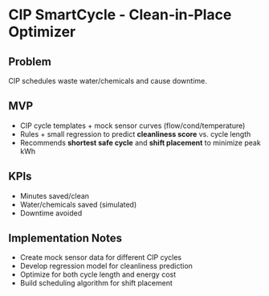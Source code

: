 # CIP SmartCycle - Clean‑in‑Place Optimizer

## Problem
CIP schedules waste water/chemicals and cause downtime.

## MVP
* CIP cycle templates + mock sensor curves (flow/cond/temperature)
* Rules + small regression to predict **cleanliness score** vs. cycle length
* Recommends **shortest safe cycle** and **shift placement** to minimize peak kWh

## KPIs
* Minutes saved/clean
* Water/chemicals saved (simulated)
* Downtime avoided

## Implementation Notes
- Create mock sensor data for different CIP cycles
- Develop regression model for cleanliness prediction
- Optimize for both cycle length and energy cost
- Build scheduling algorithm for shift placement